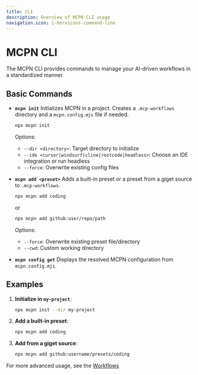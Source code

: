 ```yaml
---
title: CLI
description: Overview of MCPN CLI usage
navigation.icon: i-heroicons-command-line
---
```


# MCPN CLI

The MCPN CLI provides commands to manage your AI-driven workflows in a standardized manner.

## Basic Commands

- **`mcpn init`**
  Initializes MCPN in a project. Creates a `.mcp-workflows` directory and a `mcpn.config.mjs` file if needed.
  ```bash
  npx mcpn init
  ```
  Options:
  - `--dir <directory>`: Target directory to initialize
  - `--ide <cursor|windsurf|cline|rootcode|headless>`: Choose an IDE integration or run headless
  - `--force`: Overwrite existing config files

- **`mcpn add <preset>`**
  Adds a built-in preset or a preset from a giget source to `.mcp-workflows`.
  ```bash
  npx mcpn add coding
  ```
  or
  ```bash
  npx mcpn add github:user/repo/path
  ```
  Options:
  - `--force`: Overwrite existing preset file/directory
  - `--cwd`: Custom working directory

- **`mcpn config get`**
  Displays the resolved MCPN configuration from `mcpn.config.mjs`.

## Examples

1. **Initialize in `my-project`**:
   ```bash
   npx mcpn init --dir my-project
   ```
2. **Add a built-in preset**:
   ```bash
   npx mcpn add coding
   ```
3. **Add from a giget source**:
   ```bash
   npx mcpn add github:username/presets/coding
   ```

For more advanced usage, see the [Workflows](./workflows)
